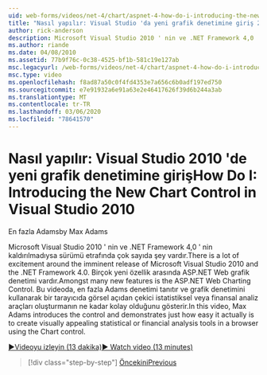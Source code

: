```yaml
---
uid: web-forms/videos/net-4/chart/aspnet-4-how-do-i-introducing-the-new-chart-control-in-visual-studio-2010
title: "Nasıl yapılır: Visual Studio 'da yeni grafik denetimine giriş 2010 | Microsoft Docs"
author: rick-anderson
description: Microsoft Visual Studio 2010 ' nin ve .NET Framework 4,0 ' nin kaldırılmadıysa sürümü etrafında çok sayıda şey vardır. Birçok yeni özellik arasında ASP.NET...
ms.author: riande
ms.date: 04/08/2010
ms.assetid: 77b9f76c-0c38-4525-bf1b-581c19e127ab
msc.legacyurl: /web-forms/videos/net-4/chart/aspnet-4-how-do-i-introducing-the-new-chart-control-in-visual-studio-2010
msc.type: video
ms.openlocfilehash: f8ad87a50c0f4fd4353e7a656c6b0adf197ed750
ms.sourcegitcommit: e7e91932a6e91a63e2e46417626f39d6b244a3ab
ms.translationtype: MT
ms.contentlocale: tr-TR
ms.lasthandoff: 03/06/2020
ms.locfileid: "78641570"
---
```

# <a name="how-do-i-introducing-the-new-chart-control-in-visual-studio-2010"></a><span data-ttu-id="0fd28-104">Nasıl yapılır: Visual Studio 2010 'de yeni grafik denetimine giriş</span><span class="sxs-lookup"><span data-stu-id="0fd28-104">How Do I: Introducing the New Chart Control in Visual Studio 2010</span></span>

<span data-ttu-id="0fd28-105">En fazla Adams</span><span class="sxs-lookup"><span data-stu-id="0fd28-105">by Max Adams</span></span>

<span data-ttu-id="0fd28-106">Microsoft Visual Studio 2010 ' nin ve .NET Framework 4,0 ' nin kaldırılmadıysa sürümü etrafında çok sayıda şey vardır.</span><span class="sxs-lookup"><span data-stu-id="0fd28-106">There is a lot of excitement around the imminent release of Microsoft Visual Studio 2010 and the .NET Framework 4.0.</span></span> <span data-ttu-id="0fd28-107">Birçok yeni özellik arasında ASP.NET Web grafik denetimi vardır.</span><span class="sxs-lookup"><span data-stu-id="0fd28-107">Amongst many new features is the ASP.NET Web Charting Control.</span></span> <span data-ttu-id="0fd28-108">Bu videoda, en fazla Adams denetimi tanıtır ve grafik denetimini kullanarak bir tarayıcıda görsel açıdan çekici istatistiksel veya finansal analiz araçları oluşturmanın ne kadar kolay olduğunu gösterir.</span><span class="sxs-lookup"><span data-stu-id="0fd28-108">In this video, Max Adams introduces the control and demonstrates just how easy it actually is to create visually appealing statistical or financial analysis tools in a browser using the Chart control.</span></span>

[<span data-ttu-id="0fd28-109">&#9654;Videoyu izleyin (13 dakika)</span><span class="sxs-lookup"><span data-stu-id="0fd28-109">&#9654; Watch video (13 minutes)</span></span>](https://channel9.msdn.com/Blogs/ASP-NET-Site-Videos/aspnet-4-how-do-i-introducing-the-new-chart-control-in-visual-studio-2010)

> [!div class="step-by-step"]
> [<span data-ttu-id="0fd28-110">Öncekini</span><span class="sxs-lookup"><span data-stu-id="0fd28-110">Previous</span></span>](aspnet-4-quick-hit-chart-control.md)
